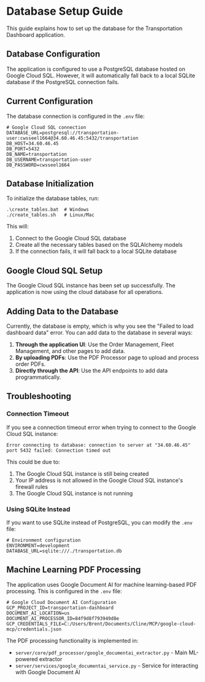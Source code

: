 # Database Setup Guide

This guide explains how to set up the database for the Transportation Dashboard application.

## Database Configuration

The application is configured to use a PostgreSQL database hosted on Google Cloud SQL. However, it will automatically fall back to a local SQLite database if the PostgreSQL connection fails.

## Current Configuration

The database connection is configured in the `.env` file:

```
# Google Cloud SQL connection
DATABASE_URL=postgresql://transportation-user:cwsseel1664@34.60.46.45:5432/transportation
DB_HOST=34.60.46.45
DB_PORT=5432
DB_NAME=transportation
DB_USERNAME=transportation-user
DB_PASSWORD=cwsseel1664
```

## Database Initialization

To initialize the database tables, run:

```
.\create_tables.bat  # Windows
./create_tables.sh   # Linux/Mac
```

This will:
1. Connect to the Google Cloud SQL database
2. Create all the necessary tables based on the SQLAlchemy models
3. If the connection fails, it will fall back to a local SQLite database

## Google Cloud SQL Setup

The Google Cloud SQL instance has been set up successfully. The application is now using the cloud database for all operations.

## Adding Data to the Database

Currently, the database is empty, which is why you see the "Failed to load dashboard data" error. You can add data to the database in several ways:

1. **Through the application UI**: Use the Order Management, Fleet Management, and other pages to add data.
2. **By uploading PDFs**: Use the PDF Processor page to upload and process order PDFs.
3. **Directly through the API**: Use the API endpoints to add data programmatically.

## Troubleshooting

### Connection Timeout

If you see a connection timeout error when trying to connect to the Google Cloud SQL instance:

```
Error connecting to database: connection to server at "34.60.46.45" port 5432 failed: Connection timed out
```

This could be due to:
1. The Google Cloud SQL instance is still being created
2. Your IP address is not allowed in the Google Cloud SQL instance's firewall rules
3. The Google Cloud SQL instance is not running

### Using SQLite Instead

If you want to use SQLite instead of PostgreSQL, you can modify the `.env` file:

```
# Environment configuration
ENVIRONMENT=development
DATABASE_URL=sqlite:///./transportation.db
```

## Machine Learning PDF Processing

The application uses Google Document AI for machine learning-based PDF processing. This is configured in the `.env` file:

```
# Google Cloud Document AI Configuration
GCP_PROJECT_ID=transportation-dashboard
DOCUMENT_AI_LOCATION=us
DOCUMENT_AI_PROCESSOR_ID=84f9d8f793949d8e
GCP_CREDENTIALS_FILE=C:/Users/Brent/Documents/Cline/MCP/google-cloud-mcp/credentials.json
```

The PDF processing functionality is implemented in:
- `server/core/pdf_processor/google_documentai_extractor.py` - Main ML-powered extractor
- `server/services/google_documentai_service.py` - Service for interacting with Google Document AI
